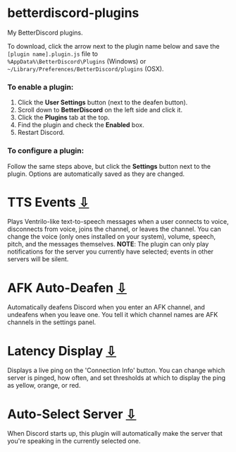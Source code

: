 # betterdiscord-plugins
My BetterDiscord plugins.

To download, click the arrow next to the plugin name below and save the `[plugin name].plugin.js` file to  
`%AppData%\BetterDiscord\Plugins` (Windows) or  
`~/Library/Preferences/BetterDiscord/plugins` (OSX).

### To enable a plugin:
1. Click the **User Settings** button (next to the deafen button).
2. Scroll down to **BetterDiscord** on the left side and click it.
3. Click the **Plugins** tab at the top.
4. Find the plugin and check the **Enabled** box.
5. Restart Discord.

### To configure a plugin:
Follow the same steps above, but click the **Settings** button next to the plugin. Options are automatically saved as they are changed.

# TTS Events [&#8681;](https://raw.githubusercontent.com/tony311/betterdiscord-plugins/master/tts-events.plugin.js)
Plays Ventrilo-like text-to-speech messages when a user connects to voice, disconnects from voice, joins the channel, or leaves the channel. You can change the voice (only ones installed on your system), volume, speech, pitch, and the messages themselves.
**NOTE**: The plugin can only play notifications for the server you currently have selected; events in other servers will be silent.

# AFK Auto-Deafen [&#8681;](https://raw.githubusercontent.com/tony311/betterdiscord-plugins/master/afk-deafen.plugin.js)
Automatically deafens Discord when you enter an AFK channel, and undeafens when you leave one. You tell it which channel names are AFK channels in the settings panel.

# Latency Display [&#8681;](https://raw.githubusercontent.com/tony311/betterdiscord-plugins/master/latency.plugin.js)
Displays a live ping on the 'Connection Info' button. You can change which server is pinged, how often, and set thresholds at which to display the ping as yellow, orange, or red.  

# Auto-Select Server [&#8681;](https://raw.githubusercontent.com/tony311/betterdiscord-plugins/master/auto-select-server.plugin.js)
When Discord starts up, this plugin will automatically make the server that you're speaking in the currently selected one.